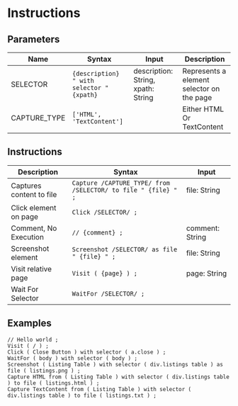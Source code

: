 # Instructions

## Parameters
| Name         | Syntax                                      | Input                              | Description                               |
|--------------|---------------------------------------------|------------------------------------|-------------------------------------------|
| SELECTOR     | ` {description} " with selector " {xpath} ` | description: String, xpath: String | Represents a element selector on the page |
| CAPTURE_TYPE | `['HTML', 'TextContent']`                   |                                    | Either HTML Or TextContent                |

## Instructions
| Description              | Syntax                                                        | Input           |
|--------------------------|---------------------------------------------------------------|-----------------|
| Captures content to file | `Capture /CAPTURE_TYPE/ from /SELECTOR/ to file " {file} " ;` | file: String    |
| Click element on page    | `Click /SELECTOR/ ;`                                          |                 |
| Comment, No Execution    | `// {comment} ;`                                              | comment: String |
| Screenshot element       | `Screenshot /SELECTOR/ as file " {file} " ;`                  | file: String    |
| Visit relative page      | `Visit ( {page} ) ;`                                          | page: String    |
| Wait For Selector        | `WaitFor /SELECTOR/ ; `                                       |                 |

## Examples
```text
// Hello world ;
Visit ( / ) ;
Click ( Close Button ) with selector ( a.close ) ;
WaitFor ( body ) with selector ( body ) ;
Screenshot ( Listing Table ) with selector ( div.listings table ) as file ( listings.png ) ;
Capture HTML from ( Listing Table ) with selector ( div.listings table ) to file ( listings.html ) ; 
Capture TextContent from ( Listing Table ) with selector ( div.listings table ) to file ( listings.txt ) ;
```
